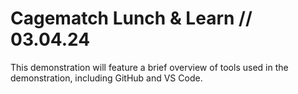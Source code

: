# Cagematch Lunch & Learn // 03.04.24

This demonstration will feature a brief overview of tools used in the demonstration, including GitHub and VS Code.
